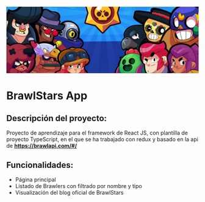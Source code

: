 ![Image text](https://github.com/Daniwalls97/brawlstarsapp/blob/main/brawl_stars_header.jpg)

# BrawlStars App

## Descripción del proyecto:

Proyecto de aprendizaje para el framework de React JS, con plantilla de proyecto TypeScript, en el que se ha trabajado con redux y basado en la api de **https://brawlapi.com/#/**

## Funcionalidades:

- Página principal
- Listado de Brawlers con filtrado por nombre y tipo
- Visualización del blog oficial de BrawlStars

